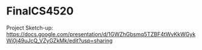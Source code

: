 # FinalCS4520
Project Sketch-up: https://docs.google.com/presentation/d/1GWZhGbsmq5TZBF4tWvKkWGykWi0j49uJcQ_VZyGZkMk/edit?usp=sharing
